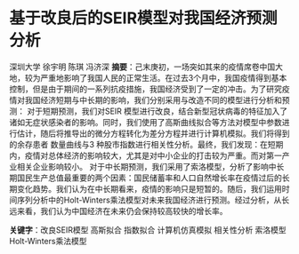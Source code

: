 # 基于改良后的SEIR模型对我国经济预测分析
深圳大学 徐宇明 陈琪 冯济深
**摘要**：己末庚初，一场突如其来的疫情席卷中国大地，较为严重地影响了我国人民的正常生活。在过去3个月中，我国疫情得到基本控制，但是由于期间的一系列抗疫措施，我国经济受到了一定的冲击。为了研究疫情对我国经济短期与中长期的影响，我们分别采用与改造不同的模型进行分析和预测：
对于短期预测，我们对SEIR 模型进行改良，结合新型冠状病毒的特征加入了诸如无症状感染者的影响。同时，我们使用了高斯曲线拟合等方法对模型中参数进行估计，随后将推导出的微分方程转化为差分方程并进行计算机模拟。我们将得到的余存患者
数量曲线与3 种股市指数进行相关性分析。最终，我们发现：在短期内，疫情对总体经济的影响较大，尤其是对中小企业的打击较为严重。而对第一产业相关企业影响较小。
对于中长期预测，我们采用了索洛模型，分析了影响中长期国民生产总值最重要的两个因素：国民储蓄率和人口自然增长率在疫情过后的长期变化趋势。我们认为在中长期看来，疫情的影响只是短暂的。随后，我们运用时间序列分析中的Holt-Winters乘法模型对未来我国经济进行预测。经过分析，从长远来看，我们认为中国经济在未来仍会保持较高较快的增长率。

**关键字**：改良SEIR模型 高斯拟合 指数拟合 计算机仿真模拟 相关性分析 索洛模型 Holt-Winters乘法模型
